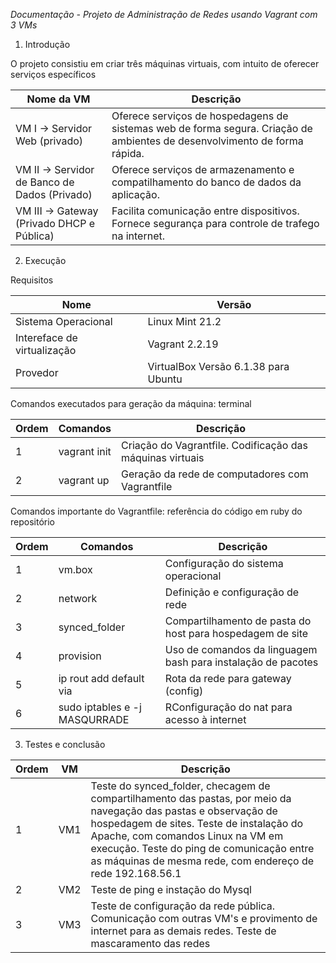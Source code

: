 *Documentação - Projeto de Administração de Redes usando Vagrant com 3 VMs*

1. Introdução

O projeto consistiu em criar três máquinas virtuais, com intuito de oferecer serviços específicos

| Nome da VM  | Descrição |
| ------------- | ------------- |
|  VM I -> Servidor Web (privado)  | Oferece serviços de hospedagens de sistemas web de forma segura. Criação de ambientes de desenvolvimento de forma rápida.  |
| VM II -> Servidor de Banco de Dados (Privado)  | Oferece serviços de armazenamento e compatilhamento do banco de dados da aplicação.  |
| VM III ->  Gateway (Privado DHCP e Pública) | Facilita comunicação entre dispositivos. Fornece segurança para controle de trafego na internet. |

   
2. Execução

Requisitos

| Nome  | Versão |
| ------------- | ------------- |
| Sistema Operacional  | Linux Mint 21.2 |
| Intereface de virtualização  | Vagrant 2.2.19  |
| Provedor  |  VirtualBox Versão 6.1.38 para Ubuntu |

Comandos executados para geração da máquina: terminal


| Ordem | Comandos | Descrição|
| ------------- | ------------- | ------------- |
| 1   | vagrant init    | Criação do Vagrantfile. Codificação das máquinas virtuais    |
| 2     | vagrant up      | Geração da rede de computadores com Vagrantfile     |

Comandos importante do Vagrantfile: referência do código em ruby do repositório


| Ordem | Comandos | Descrição|
| ------------- | ------------- | ------------- |
| 1   | vm.box   | Configuração do sistema operacional    |
| 2     | network    | Definição e configuração de rede    |
| 3     |synced_folder    | Compartilhamento de pasta do host para hospedagem de site    |
| 4     |provision   | Uso de comandos da linguagem bash para instalação de pacotes    |
| 5    |ip rout add default via   | Rota da rede para gateway (config)   |
| 6   |sudo iptables e -j MASQURRADE  | RConfiguração do nat para acesso à internet   |



   
3. Testes e conclusão

| Ordem | VM | Descrição|
| ------------- | ------------- | ------------- |
| 1   | VM1    | Teste do synced_folder, checagem de compartilhamento das pastas, por meio da navegação das pastas e observação de hospedagem de sites. Teste de instalação do Apache, com comandos Linux na VM em execução. Teste do ping de comunicação entre as máquinas de mesma rede, com endereço de rede 192.168.56.1|
| 2     | VM2     | Teste de ping e instação do Mysql     |
| 3     | VM3    | Teste de configuração da rede pública. Comunicação com outras VM's e provimento de internet para as demais redes. Teste de mascaramento das redes |


